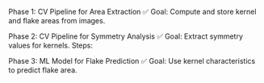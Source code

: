 Phase 1: CV Pipeline for Area Extraction
✅ Goal: Compute and store kernel and flake areas from images.

Phase 2: CV Pipeline for Symmetry Analysis
✅ Goal: Extract symmetry values for kernels.
Steps:

Phase 3: ML Model for Flake Prediction
✅ Goal: Use kernel characteristics to predict flake area.